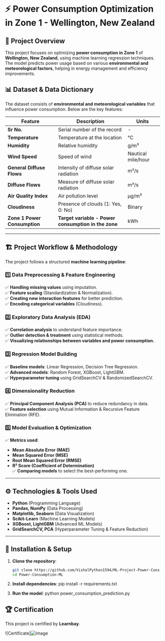 # ⚡ Power Consumption Optimization in Zone 1 - Wellington, New Zealand

## 📌 Project Overview
This project focuses on optimizing **power consumption in Zone 1** of **Wellington, New Zealand**, using machine learning regression techniques. The model predicts power usage based on various **environmental and meteorological factors**, helping in energy management and efficiency improvements.

## 📊 Dataset & Data Dictionary
The dataset consists of **environmental and meteorological variables** that influence power consumption. Below are the key features:

| **Feature** | **Description** | **Units** |
|------------|----------------|-----------|
| **Sr No.** | Serial number of the record | - |
| **Temperature** | Temperature at the location | °C |
| **Humidity** | Relative humidity | g/m³ |
| **Wind Speed** | Speed of wind | Nautical mile/hour |
| **General Diffuse Flows** | Intensity of diffuse solar radiation | m²/s |
| **Diffuse Flows** | Measure of diffuse solar radiation | m²/s |
| **Air Quality Index** | Air pollution level | µg/m³ |
| **Cloudiness** | Presence of clouds (1: Yes, 0: No) | Binary |
| **Zone 1 Power Consumption** | **Target variable - Power consumption in the zone** | kWh |

---

## 🏗️ **Project Workflow & Methodology**
The project follows a structured **machine learning pipeline**:

### **1️⃣ Data Preprocessing & Feature Engineering**
✅ **Handling missing values** using imputation.  
✅ **Feature scaling** (Standardization & Normalization).  
✅ **Creating new interaction features** for better prediction.  
✅ **Encoding categorical variables** (Cloudiness).  

### **2️⃣ Exploratory Data Analysis (EDA)**
✅ **Correlation analysis** to understand feature importance.  
✅ **Outlier detection & treatment** using statistical methods.  
✅ **Visualizing relationships between variables and power consumption.**  

### **3️⃣ Regression Model Building**
✅ **Baseline models**: Linear Regression, Decision Tree Regression.  
✅ **Advanced models**: Random Forest, XGBoost, LightGBM.  
✅ **Hyperparameter tuning** using GridSearchCV & RandomizedSearchCV.  

### **4️⃣ Dimensionality Reduction**
✅ **Principal Component Analysis (PCA)** to reduce redundancy in data.  
✅ **Feature selection** using Mutual Information & Recursive Feature Elimination (RFE).  

### **5️⃣ Model Evaluation & Optimization**
✅ **Metrics used**:  
   - **Mean Absolute Error (MAE)**  
   - **Mean Squared Error (MSE)**  
   - **Root Mean Squared Error (RMSE)**  
   - **R² Score (Coefficient of Determination)**  
✅ **Comparing models** to select the best-performing one.  

---

## ⚙️ **Technologies & Tools Used**
- **Python** (Programming Language)
- **Pandas, NumPy** (Data Processing)
- **Matplotlib, Seaborn** (Data Visualization)
- **Scikit-Learn** (Machine Learning Models)
- **XGBoost, LightGBM** (Advanced ML Models)
- **GridSearchCV, PCA** (Hyperparameter Tuning & Feature Reduction)

---

## 🚀 **Installation & Setup**
1. **Clone the repository**:
   ```bash
   git clone https://github.com/VishalPython1594/ML-Project-Power-Consumption-prediction.git
   cd Power-Consumption-ML
   
2. **Install dependencies**:
   pip install -r requirements.txt

3. **Run the model**:
   python power_consumption_prediction.py



## 🏆 Certification
This project is certified by **Learnbay**.

![Certificate]![image](https://github.com/user-attachments/assets/ed824ca6-bd62-46ac-acc7-f8a270b4c179)

